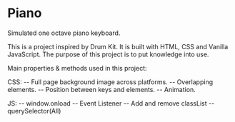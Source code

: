 # Piano
Simulated one octave piano keyboard.

This is a project inspired by Drum Kit. It is built with HTML, CSS and Vanilla JavaScript. The purpose of this project is to put knowledge into use. 

Main properties & methods used in this project:

CSS: 
  -- Full page background image across platforms.
  -- Overlapping elements.
  -- Position between keys and elements.
  -- Animation.
  
JS:
  -- window.onload
  -- Event Listener
  -- Add and remove classList
  -- querySelector(All)
